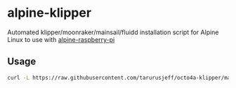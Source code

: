 # alpine-klipper

Automated klipper/moonraker/mainsail/fluidd installation script for Alpine Linux to use with [alpine-raspberry-pi](https://github.com/knoopx/alpine-raspberry-pi)

## Usage

```bash
curl -L https://raw.githubusercontent.com/tarurusjeff/octo4a-klipper/master/install.sh | bash
```
